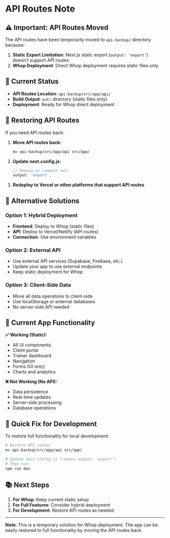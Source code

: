 # API Routes Note

## ⚠️ Important: API Routes Moved

The API routes have been temporarily moved to `api-backup/` directory because:

1. **Static Export Limitation**: Next.js static export (`output: 'export'`) doesn't support API routes
2. **Whop Deployment**: Direct Whop deployment requires static files only

## 📁 Current Status

- **API Routes Location**: `api-backup/src/app/api/`
- **Build Output**: `out/` directory (static files only)
- **Deployment**: Ready for Whop direct deployment

## 🔄 Restoring API Routes

If you need API routes back:

1. **Move API routes back:**
   ```bash
   mv api-backup/src/app/api src/app/
   ```

2. **Update next.config.js:**
   ```javascript
   // Remove or comment out:
   output: 'export',
   ```

3. **Redeploy to Vercel or other platforms that support API routes**

## 🚀 Alternative Solutions

### Option 1: Hybrid Deployment
- **Frontend**: Deploy to Whop (static files)
- **API**: Deploy to Vercel/Netlify (API routes)
- **Connection**: Use environment variables

### Option 2: External API
- Use external API services (Supabase, Firebase, etc.)
- Update your app to use external endpoints
- Keep static deployment for Whop

### Option 3: Client-Side Data
- Move all data operations to client-side
- Use localStorage or external databases
- No server-side API needed

## 📝 Current App Functionality

**✅ Working (Static):**
- All UI components
- Client portal
- Trainer dashboard
- Navigation
- Forms (UI only)
- Charts and analytics

**❌ Not Working (No API):**
- Data persistence
- Real-time updates
- Server-side processing
- Database operations

## 🔧 Quick Fix for Development

To restore full functionality for local development:

```bash
# Restore API routes
mv api-backup/src/app/api src/app/

# Update next.config.js (remove output: 'export')
# Then run:
npm run dev
```

## 📚 Next Steps

1. **For Whop**: Keep current static setup
2. **For Full Features**: Consider hybrid deployment
3. **For Development**: Restore API routes as needed

---

**Note**: This is a temporary solution for Whop deployment. The app can be easily restored to full functionality by moving the API routes back.
